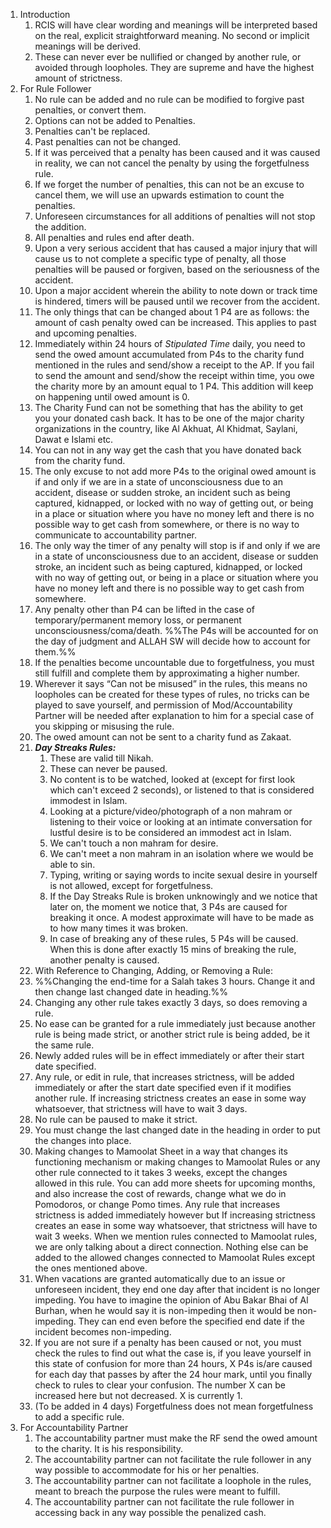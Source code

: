 1. Introduction
    1. RCIS will have clear wording and meanings will be interpreted based on the real, explicit straightforward meaning. No second or implicit meanings will be derived.
    2. These can never ever be nullified or changed by another rule, or avoided through loopholes. They are supreme and have the highest amount of strictness.
2. For Rule Follower
    1. No rule can be added and no rule can be modified to forgive past penalties, or convert them.
    2. Options can not be added to Penalties.
    3. Penalties can't be replaced.
    4. Past penalties can not be changed.
    5. If it was perceived that a penalty has been caused and it was caused in reality, we can not cancel the penalty by using the forgetfulness rule.
    6. If we forget the number of penalties, this can not be an excuse to cancel them, we will use an upwards estimation to count the penalties.
    7. Unforeseen circumstances for all additions of penalties will not stop the addition.
    8. All penalties and rules end after death.
    9. Upon a very serious accident that has caused a major injury that will cause us to not complete a specific type of penalty, all those penalties will be paused or forgiven, based on the seriousness of the accident.
    10. Upon a major accident wherein the ability to note down or track time is hindered, timers will be paused until we recover from the accident.
    11. The only things that can be changed about 1 P4 are as follows: the amount of cash penalty owed can be increased. This applies to past and upcoming penalties.
    12. Immediately within 24 hours of _Stipulated Time_ daily, you need to send the owed amount accumulated from P4s to the charity fund mentioned in the rules and send/show a receipt to the AP. If you fail to send the amount and send/show the receipt within time, you owe the charity more by an amount equal to 1 P4. This addition will keep on happening until owed amount is 0.
    13. The Charity Fund can not be something that has the ability to get you your donated cash back. It has to be one of the major charity organizations in the country, like Al Akhuat, Al Khidmat, Saylani, Dawat e Islami etc.
    14. You can not in any way get the cash that you have donated back from the charity fund.
    15. The only excuse to not add more P4s to the original owed amount is if and only if we are in a state of unconsciousness due to an accident, disease or sudden stroke, an incident such as being captured, kidnapped, or locked with no way of getting out, or being in a place or situation where you have no money left and there is no possible way to get cash from somewhere, or there is no way to communicate to accountability partner.
    16. The only way the timer of any penalty will stop is if and only if we are in a state of unconsciousness due to an accident, disease or sudden stroke, an incident such as being captured, kidnapped, or locked with no way of getting out, or being in a place or situation where you have no money left and there is no possible way to get cash from somewhere.
    17. Any penalty other than P4 can be lifted in the case of temporary/permanent memory loss, or permanent unconsciousness/coma/death. %%The P4s will be accounted for on the day of judgment and ALLAH SW will decide how to account for them.%%
    18. If the penalties become uncountable due to forgetfulness, you must still fulfill and complete them by approximating a higher number.
    19. Wherever it says “Can not be misused” in the rules, this means no loopholes can be created for these types of rules, no tricks can be played to save yourself, and permission of Mod/Accountability Partner will be needed after explanation to him for a special case of you skipping or misusing the rule.
    20. The owed amount can not be sent to a charity fund as Zakaat.
    21. _**Day Streaks Rules:**_
        1. These are valid till Nikah.
        2. These can never be paused.
        3. No content is to be watched, looked at (except for first look which can't exceed 2 seconds), or listened to that is considered immodest in Islam.
        4. Looking at a picture/video/photograph of a non mahram or listening to their voice or looking at an intimate conversation for lustful desire is to be considered an immodest act in Islam.
        5. We can't touch a non mahram for desire.
        6. We can't meet a non mahram in an isolation where we would be able to sin.
        7. Typing, writing or saying words to incite sexual desire in yourself is not allowed, except for forgetfulness.
        8. If the Day Streaks Rule is broken unknowingly and we notice that later on, the moment we notice that, 3 P4s are caused for breaking it once. A modest approximate will have to be made as to how many times it was broken.
        9. In case of breaking any of these rules, 5 P4s will be caused. When this is done after exactly 15 mins of breaking the rule, another penalty is caused.
    22. With Reference to Changing, Adding, or Removing a Rule:
    23. %%Changing the end-time for a Salah takes 3 hours. Change it and then change last changed date in heading.%%
    24. Changing any other rule takes exactly 3 days, so does removing a rule.
    25. No ease can be granted for a rule immediately just because another rule is being made strict, or another strict rule is being added, be it the same rule.
    26. Newly added rules will be in effect immediately or after their start date specified.
    27. Any rule, or edit in rule, that increases strictness, will be added immediately or after the start date specified even if it modifies another rule. If increasing strictness creates an ease in some way whatsoever, that strictness will have to wait 3 days.
    28. No rule can be paused to make it strict.
    29. You must change the last changed date in the heading in order to put the changes into place.
    30. Making changes to Mamoolat Sheet in a way that changes its functioning mechanism or making changes to Mamoolat Rules or any other rule connected to it takes 3 weeks, except the changes allowed in this rule. You can add more sheets for upcoming months, and also increase the cost of rewards, change what we do in Pomodoros, or change Pomo times. Any rule that increases strictness is added immediately however but If increasing strictness creates an ease in some way whatsoever, that strictness will have to wait 3 weeks. When we mention rules connected to Mamoolat rules, we are only talking about a direct connection. Nothing else can be added to the allowed changes connected to Mamoolat Rules except the ones mentioned above.
    31. When vacations are granted automatically due to an issue or unforeseen incident, they end one day after that incident is no longer impeding. You have to imagine the opinion of Abu Bakar Bhai of Al Burhan, when he would say it is non-impeding then it would be non-impeding. They can end even before the specified end date if the incident becomes non-impeding.
    32. If you are not sure if a penalty has been caused or not, you must check the rules to find out what the case is, if you leave yourself in this state of confusion for more than 24 hours, X P4s is/are caused for each day that passes by after the 24 hour mark, until you finally check to rules to clear your confusion. The number X can be increased here but not decreased. X is currently 1.
    33. (To be added in 4 days) Forgetfulness does not mean forgetfulness to add a specific rule.
3. For Accountability Partner
    1. The accountability partner must make the RF send the owed amount to the charity. It is his responsibility.
    2. The accountability partner can not facilitate the rule follower in any way possible to accommodate for his or her penalties.
    3. The accountability partner can not facilitate a loophole in the rules, meant to breach the purpose the rules were meant to fulfill.
    4. The accountability partner can not facilitate the rule follower in accessing back in any way possible the penalized cash.